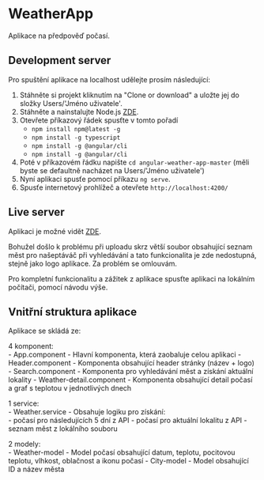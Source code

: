 # WeatherApp

Aplikace na předpověď počasí.

## Development server

Pro spuštění aplikace na localhost udělejte prosím následující:

1. Stáhněte si projekt kliknutím na "Clone or download" a uložte jej do složky Users/'Jméno uživatele'.
2. Stáhněte a nainstalujte Node.js [ZDE](https://nodejs.org/en/). 
3. Otevřete příkazový řádek spusťte v tomto pořadí
    - `npm install npm@latest -g`
    - `npm install -g typescript`
    - `npm install -g @angular/cli`
    - `npm install -g @angular/cli`
4. Poté v příkazovém řádku napište `cd angular-weather-app-master` (měli byste se defaultně nacházet na Users/'Jméno uživatele')
5. Nyní aplikaci spusťe pomocí příkazu `ng serve`.
6. Spusťe internetový prohlížeč a otevřete `http://localhost:4200/`

## Live server

Aplikaci je možné vidět [ZDE](https://devrozz.github.io/angular-weather-app/).

Bohužel došlo k problému při uploadu skrz větší soubor obsahující seznam měst pro našeptáváč při vyhledávání a tato funkcionalita je zde nedostupná, stejně jako logo aplikace. Za problém se omlouvám.

Pro kompletní funkcionalitu a zážitek z aplikace spusťte aplikaci na lokálním počítači, pomocí návodu výše.

## Vnitřní struktura aplikace

Aplikace se skládá ze:

 4 komponent:   
    - App.component - Hlavní komponenta, která zaobaluje celou aplikaci
    - Header.component - Komponenta obsahující header stránky (název + logo)
    - Search.component - Komponenta pro vyhledávání měst a získání aktuální lokality
    - Weather-detail.component - Komponenta obsahující detail počasí a graf s teplotou v jednotlivých dnech

 1 service:     
    - Weather.service - Obsahuje logiku pro získání:    
        - počasí pro následujících 5 dní z API
        - počasí pro aktuální lokalitu z API
        - seznam měst z lokálního souboru

 2 modely:      
    - Weather-model - Model počasí obsahující datum, teplotu, pocitovou teplotu, vlhkost, oblačnost a ikonu počasí
    - City-model - Model obsahující ID a název města

